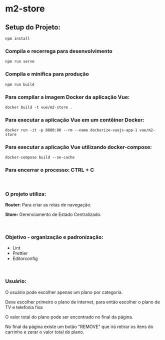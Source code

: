 # m2-store

## Setup do Projeto:
```
npm install
```

### Compila e recerrega para desenvolvimento
```
npm run serve
```

### Compila e minifica para produção
```
npm run build
```

### Para compilar a imagem Docker da aplicação Vue:
```
docker build -t vue/m2-store .
```

### Para executar a aplicação Vue em um contêiner Docker:
```
docker run -it -p 8080:80 --rm --name dockerize-vuejs-app-1 vue/m2-store
```

### Para executar a aplicação Vue utilizando docker-compose:
```
docker-compose build --no-cache
```

### Para encerrar o processo: CTRL + C

<br />

### O projeto utiliza:

 <p> <strong>Router:</strong> Para criar as rotas de navegação. </p>
 
 <p> <strong>Store:</strong> Gerenciamento de Estado Centralizado. </p>

<br />

### Objetivo - organização e padronização:

- Lint
- Prettier
- Editorconfig

<br />

### Usuário:

 <p> O usuário pode escolher apenas um plano por categoria. <p>

 <p> Deve escolher primeiro o plano de internet, para então escolher o plano de TV e telefonia fixa <p>

 <p> O valor total do plano pode ser encontrado no final da página. </p>
 
 <p> No final da página existe um botão "REMOVE" que irá retirar os itens do carrinho e zerar o valor total do plano. </p>

